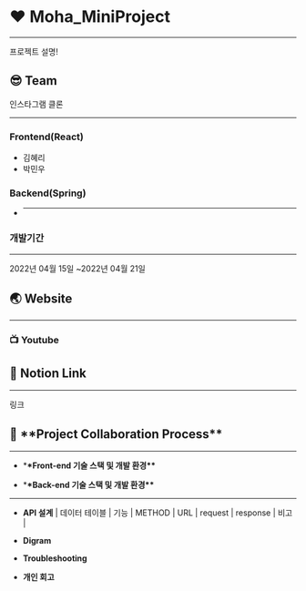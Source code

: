 # :hearts: Moha_MiniProject

---

프로젝트 설명!

## :sunglasses: Team

인스타그램 클론

---

### Frontend(React)

- 김혜리
- 박민우

### Backend(Spring)

- ***

### 개발기간

---

2022년 04월 15일 ~2022년 04월 21일

## :earth_asia: Website

---

### :tv: Youtube

## :balloon: Notion Link

---

링크

## :speech_balloon: \***\*Project Collaboration Process\*\***

---

- \***\*Front-end 기술 스택 및 개발 환경\*\***

- \***\*Back-end 기술 스택 및 개발 환경\*\***

---

- **API 설계**
  | 데이터 테이블 | 기능 | METHOD | URL | request | response | 비고 |

- **Digram**
- **Troubleshooting**
- **개인 회고**
